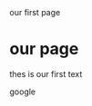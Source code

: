 <html>
  <head>
    <litle>our first page</litle>
  </head>
  <body>
    <h1>our page</h1>
<p>thes is our first text</p>
<a href-"www.google.com">google</a>
  </body>
</html>

